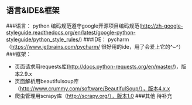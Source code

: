 ## 语言&IDE&框架
###语言：
python
编码规范遵守google开源项目编码规范(http://zh-google-styleguide.readthedocs.org/en/latest/google-python-styleguide/python_style_rules/)
###IDE：
pycharm（https://www.jetbrains.com/pycharm/  很好用的ide，用了会爱上它的^~^）
###框架：
- 页面请求用requests库(http://docs.python-requests.org/en/master/)，版本2.9.x
- 页面解析用beautifulsoup库（http://www.crummy.com/software/BeautifulSoup/），版本4.x.x
- 爬虫管理用scrapy库（http://scrapy.org/），版本1.0
###其他
待补充
